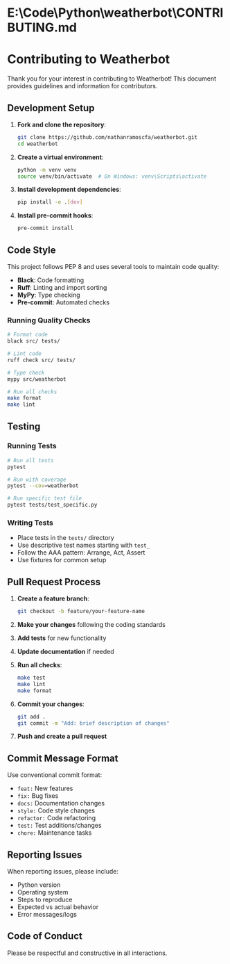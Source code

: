 # E:\Code\Python\weatherbot\CONTRIBUTING.md
# Contributing to Weatherbot

Thank you for your interest in contributing to Weatherbot! This document
provides guidelines and information for contributors.

## Development Setup

1. **Fork and clone the repository**:
   ```bash
   git clone https://github.com/nathanramoscfa/weatherbot.git
   cd weatherbot
   ```

2. **Create a virtual environment**:
   ```bash
   python -m venv venv
   source venv/bin/activate  # On Windows: venv\Scripts\activate
   ```

3. **Install development dependencies**:
   ```bash
   pip install -e .[dev]
   ```

4. **Install pre-commit hooks**:
   ```bash
   pre-commit install
   ```

## Code Style

This project follows PEP 8 and uses several tools to maintain code quality:

- **Black**: Code formatting
- **Ruff**: Linting and import sorting
- **MyPy**: Type checking
- **Pre-commit**: Automated checks

### Running Quality Checks

```bash
# Format code
black src/ tests/

# Lint code
ruff check src/ tests/

# Type check
mypy src/weatherbot

# Run all checks
make format
make lint
```

## Testing

### Running Tests

```bash
# Run all tests
pytest

# Run with coverage
pytest --cov=weatherbot

# Run specific test file
pytest tests/test_specific.py
```

### Writing Tests

- Place tests in the `tests/` directory
- Use descriptive test names starting with `test_`
- Follow the AAA pattern: Arrange, Act, Assert
- Use fixtures for common setup

## Pull Request Process

1. **Create a feature branch**:
   ```bash
   git checkout -b feature/your-feature-name
   ```

2. **Make your changes** following the coding standards

3. **Add tests** for new functionality

4. **Update documentation** if needed

5. **Run all checks**:
   ```bash
   make test
   make lint
   make format
   ```

6. **Commit your changes**:
   ```bash
   git add .
   git commit -m "Add: brief description of changes"
   ```

7. **Push and create a pull request**

## Commit Message Format

Use conventional commit format:

- `feat:` New features
- `fix:` Bug fixes
- `docs:` Documentation changes
- `style:` Code style changes
- `refactor:` Code refactoring
- `test:` Test additions/changes
- `chore:` Maintenance tasks

## Reporting Issues

When reporting issues, please include:

- Python version
- Operating system
- Steps to reproduce
- Expected vs actual behavior
- Error messages/logs

## Code of Conduct

Please be respectful and constructive in all interactions.
